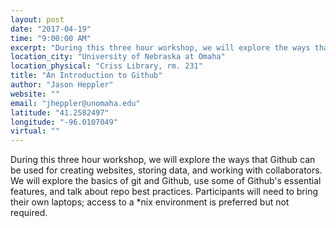 ```yaml
---
layout: post
date: "2017-04-19"
time: "9:00:00 AM"
excerpt: "During this three hour workshop, we will explore the ways that Github can be used for creating websites, storing data, and working with ..."
location_city: "University of Nebraska at Omaha"
location_physical: "Criss Library, rm. 231"
title: "An Introduction to Github"
author: "Jason Heppler"
website: ""
email: "jheppler@unomaha.edu"
latitude: "41.2582497"
longitude: "-96.0107049"
virtual: ""
---
```


During this three hour workshop, we will explore the ways that Github can be used for creating websites, storing data, and working with collaborators. We will explore the basics of git and Github, use some of Github's essential features, and talk about repo best practices. Participants will need to bring their own laptops; access to a *nix environment is preferred but not required.
